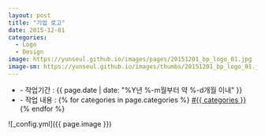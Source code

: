 ```yaml
---
layout: post
title: "기업 로고"
date: 2015-12-01
categories:
  - Logo
  - Design
image: https://yunseul.github.io/images/pages/20151201_bp_logo_01.jpg
image-sm: https://yunseul.github.io/images/thumbs/20151201_bp_logo_01.jpg
---
```


<ul class="inform">
	<li class="preview__date" itemprop="datePublished" datetime="{{ page.date | date_to_xmlschema }}">- 작업기간 : {{ page.date | date: "%Y년 %-m월부터 약 %-d개월 이내" }}</li>
	<li class="preview__catetory" itemprop="catetory">- 작업 내용 :
		{% for categories in page.categories %}
           <a href="/category/{{ categories }}/">#{{ categories }}</a>     
      	{% endfor %}</li>
</ul>

![_config.yml]({{ page.image }})


